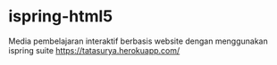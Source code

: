 # ispring-html5
Media pembelajaran interaktif berbasis website dengan menggunakan ispring suite
https://tatasurya.herokuapp.com/
